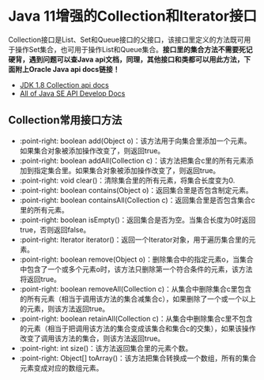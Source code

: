 # Java 11增强的Collection和Iterator接口

Collection接口是List、Set和Queue接口的父接口，该接口里定义的方法既可用于操作Set集合，也可用于操作List和Queue集合。**接口里的集合方法不需要死记硬背，遇到问题可以查Java api文档，同理，其他接口和类都可以用此方法，下面附上Oracle Java api docs链接！**

- [JDK 1.8 Collection api docs](https://docs.oracle.com/javase/8/docs/api/index.html)
- [All of Java SE API Develop Docs](https://docs.oracle.com/en/java/javase/index.html)

## Collection常用接口方法

- :point-right: boolean add(Object o)：该方法用于向集合里添加一个元素。如果集合对象被添加操作改变了，则返回true。
- :point-right: boolean addAll(Collection c)：该方法把集合c里的所有元素添加到指定集合里。如果集合对象被添加操作改变了，则返回true。
- :point-right: void clear()：清除集合里的所有元素，将集合长度变为0.
- :point-right: boolean contains(Object o)：返回集合里是否包含制定元素。
- :point-right: boolean containsAll(Collection c)：返回集合里是否包含集合c里的所有元素。
- :point-right: boolean isEmpty()：返回集合是否为空。当集合长度为0时返回true，否则返回false。
- :point-right: Iterator iterator()：返回一个Iterator对象，用于遍历集合里的元素。
- :point-right: boolean remove(Object o)：删除集合中的指定元素o，当集合中包含了一个或多个元素o时，该方法只删除第一个符合条件的元素，该方法将返回true。
- :point-right: boolean removeAll(Collection c)：从集合中删除集合c里包含的所有元素（相当于调用该方法的集合减集合c），如果删除了一个或一个以上的元素，则该方法返回true。
- :point-right: boolean retainAll(Collection c)：从集合中删除集合c里不包含的元素（相当于把调用该方法的集合变成该集合和集合c的交集），如果该操作改变了调用该方法的集合，则该方法返回true。
- :point-right: int size()：该方法返回集合里的元素个数。
- :point-right: Object[] toArray()：该方法把集合转换成一个数组，所有的集合元素变成对应的数组元素。
